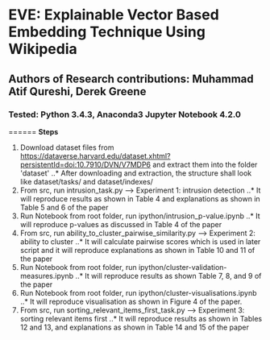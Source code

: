 # EVE: Explainable Vector Based Embedding Technique Using Wikipedia
## Authors of Research contributions: Muhammad Atif Qureshi, Derek Greene
### Tested: Python 3.4.3, Anaconda3 Jupyter Notebook 4.2.0
======
**Steps**
1. Download dataset files from https://dataverse.harvard.edu/dataset.xhtml?persistentId=doi:10.7910/DVN/V7MDP6 and extract them into the folder 'dataset'
..* After downloading and extraction, the structure shall look like  dataset/tasks/ and dataset/indexes/
2. From src, run intrusion_task.py --> Experiment 1: intrusion detection
..* It will reproduce results as shown in Table 4 and explanations as shown in Table 5 and 6 of the paper
3. Run Notebook from root folder, run ipython/intrusion_p-value.ipynb
..* It will reproduce p-values as discussed in Table 4 of the paper
4. From src, run ability_to_cluster_pairwise_similarity.py --> Experiment 2: ability to cluster
..* It will calculate pairwise scores which is used in later script and it will reproduce explanations as shown in Table 10 and 11 of the paper
5. Run Notebook from root folder, run ipython/cluster-validation-measures.ipynb
..* It will reproduce results as shown Table 7, 8, and 9 of the paper
6. Run Notebook from root folder, run ipython/cluster-visualisations.ipynb
..* It will reproduce visualisation as shown in Figure 4 of the paper.
7. From src, run sorting_relevant_items_first_task.py --> Experiment 3: sorting relevant items first
..* It will reproduce results as shown in Tables 12 and 13, and explanations as shown in Table 14 and 15 of the paper
